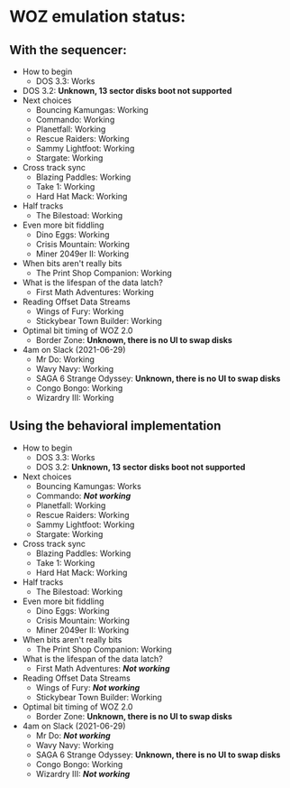 
# WOZ emulation status:

## With the sequencer:
- How to begin
    - DOS 3.3: Works
- DOS 3.2: **Unknown, 13 sector disks boot not supported**
- Next choices
    - Bouncing Kamungas: Working
    - Commando: Working
    - Planetfall: Working
    - Rescue Raiders: Working
    - Sammy Lightfoot: Working
    - Stargate: Working
- Cross track sync
    - Blazing Paddles: Working
    - Take 1: Working
    - Hard Hat Mack: Working
- Half tracks
    - The Bilestoad: Working
- Even more bit fiddling
    - Dino Eggs: Working
    - Crisis Mountain: Working
    - Miner 2049er II: Working
- When bits aren't really bits
    - The Print Shop Companion: Working
- What is the lifespan of the data latch?
    - First Math Adventures: Working
- Reading Offset Data Streams
    - Wings of Fury: Working
    - Stickybear Town Builder: Working
- Optimal bit timing of WOZ 2.0
    - Border Zone: **Unknown, there is no UI to swap disks**
- 4am on Slack (2021-06-29)
    - Mr Do: Working
    - Wavy Navy: Working
    - SAGA 6 Strange Odyssey: **Unknown, there is no UI to swap disks**
    - Congo Bongo: Working
    - Wizardry III: Working


## Using the behavioral implementation
- How to begin
    - DOS 3.3: Works
    - DOS 3.2: **Unknown, 13 sector disks boot not supported**
- Next choices
    - Bouncing Kamungas: Works
    - Commando: ***Not working***
    - Planetfall: Working
    - Rescue Raiders: Working
    - Sammy Lightfoot: Working
    - Stargate: Working
- Cross track sync
    - Blazing Paddles: Working
    - Take 1: Working
    - Hard Hat Mack: Working
- Half tracks
    - The Bilestoad: Working
- Even more bit fiddling
    - Dino Eggs: Working
    - Crisis Mountain: Working
    - Miner 2049er II: Working
- When bits aren't really bits
    - The Print Shop Companion: Working
- What is the lifespan of the data latch?
    - First Math Adventures: ***Not working***
- Reading Offset Data Streams
    - Wings of Fury: ***Not working***
    - Stickybear Town Builder: Working
- Optimal bit timing of WOZ 2.0
    - Border Zone: **Unknown, there is no UI to swap disks**
- 4am on Slack (2021-06-29)
    - Mr Do: ***Not working***
    - Wavy Navy: Working
    - SAGA 6 Strange Odyssey: **Unknown, there is no UI to swap disks**
    - Congo Bongo: Working
    - Wizardry III: ***Not working***

